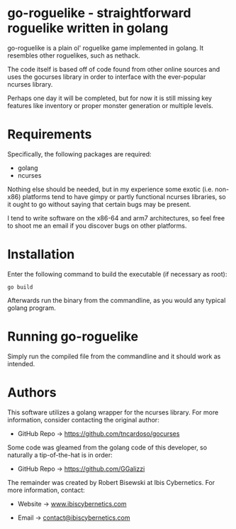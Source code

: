 # go-roguelike - straightforward roguelike written in golang

go-roguelike is a plain ol' roguelike game implemented in golang. It
resembles other roguelikes, such as nethack.

The code itself is based off of code found from other online sources and
uses the gocurses library in order to interface with the ever-popular
ncurses library. 

Perhaps one day it will be completed, but for now it is still missing
key features like inventory or proper monster generation or multiple
levels.


# Requirements

Specifically, the following packages are required:

* golang
* ncurses

Nothing else should be needed, but in my experience some exotic (i.e.
non-x86) platforms tend to have gimpy or partly functional ncurses
libraries, so it ought to go without saying that certain bugs may be
present. 

I tend to write software on the x86-64 and arm7 architectures, so feel
free to shoot me an email if you discover bugs on other platforms.


# Installation

Enter the following command to build the executable (if necessary as root):

    go build

Afterwards run the binary from the commandline, as you would any typical
golang program.

# Running go-roguelike

Simply run the compiled file from the commandline and it should work as
intended.


# Authors

This software utilizes a golang wrapper for the ncurses library. For more
information, consider contacting the original author:

* GitHub Repo -> https://github.com/tncardoso/gocurses  

Some code was gleamed from the golang code of this developer, so naturally
a tip-of-the-hat is in order:

* GitHub Repo -> https://github.com/GGalizzi 

The remainder was created by Robert Bisewski at Ibis Cybernetics. For
more information, contact:

* Website -> www.ibiscybernetics.com

* Email -> contact@ibiscybernetics.com
